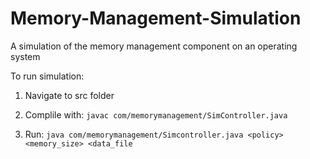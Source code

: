 # Memory-Management-Simulation
A simulation of the memory management component on an operating system

To run simulation:<br/>

1. Navigate to src folder

2. Complile with: `javac com/memorymanagement/SimController.java`

3. Run: `java com/memorymanagement/Simcontroller.java <policy> <memory_size> <data_file`

